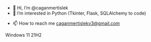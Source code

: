 - 👋 Hi, I’m @caganmertislek
- 👀 I’m interested in Python (Tkinter, Flask, SQLAlchemy to code)
<!--- - 🌱 I’m currently learning ... --->
<!--- - 💞️ I’m looking to collaborate on ... --->
- 📫 How to reach me caganmertislekv3@gmail.com

Windows 11 21H2

<!---
caganmertislek/caganmertislek is a ✨ special ✨ repository because its `README.md` (this file) appears on your GitHub profile.
You can click the Preview link to take a look at your changes.
--->
